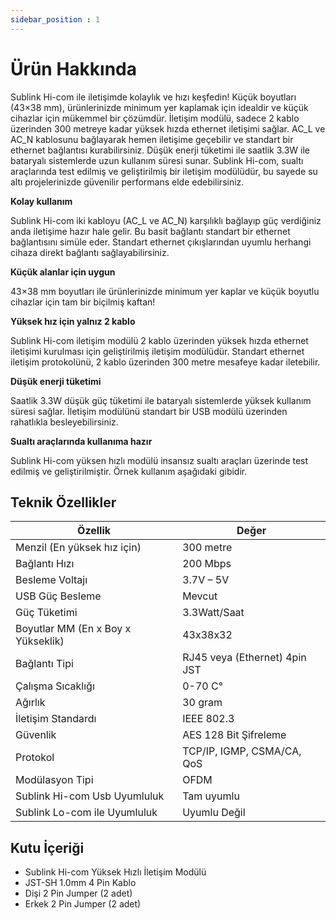 ```yaml
---
sidebar_position : 1
---
```


# Ürün Hakkında

Sublink Hi-com ile iletişimde kolaylık ve hızı keşfedin! Küçük boyutları (43×38 mm), ürünlerinizde minimum yer kaplamak için idealdir ve küçük cihazlar için mükemmel bir çözümdür. İletişim modülü, sadece 2 kablo üzerinden 300 metreye kadar yüksek hızda ethernet iletişimi sağlar. AC_L ve AC_N kablosunu bağlayarak hemen iletişime geçebilir ve standart bir ethernet bağlantısı kurabilirsiniz. Düşük enerji tüketimi ile saatlik 3.3W ile bataryalı sistemlerde uzun kullanım süresi sunar. Sublink Hi-com, sualtı araçlarında test edilmiş ve geliştirilmiş bir iletişim modülüdür, bu sayede su altı projelerinizde güvenilir performans elde edebilirsiniz.

**Kolay kullanım**

Sublink Hi-com iki kabloyu (AC_L ve AC_N) karşılıklı bağlayıp güç verdiğiniz anda iletişime hazır hale gelir. Bu basit bağlantı standart bir ethernet bağlantısını simüle eder. Standart ethernet çıkışlarından uyumlu herhangi cihaza direkt bağlantı sağlayabilirsiniz.

**Küçük alanlar için uygun**

43×38 mm boyutları ile ürünlerinizde minimum yer kaplar ve küçük boyutlu cihazlar için tam bir biçilmiş kaftan!

**Yüksek hız için yalnız 2 kablo**

Sublink Hi-com iletişim modülü 2 kablo üzerinden yüksek hızda ethernet iletişimi kurulması için geliştirilmiş iletişim modülüdür. Standart ethernet iletişim protokolünü, 2 kablo üzerinden 300 metre mesafeye kadar iletebilir.

**Düşük enerji tüketimi**

Saatlik 3.3W düşük güç tüketimi ile bataryalı sistemlerde yüksek kullanım süresi sağlar. İletişim modülünü standart bir USB modülü üzerinden rahatlıkla besleyebilirsiniz.

**Sualtı araçlarında kullanıma hazır**

Sublink Hi-com yüksen hızlı modülü insansız sualtı araçları üzerinde test edilmiş ve geliştirilmiştir. Örnek kullanım aşağıdaki gibidir.

## Teknik Özellikler

| Özellik                            | Değer                         |
|------------------------------------|-------------------------------|
| Menzil (En yüksek hız için)        | 300 metre                     |
| Bağlantı Hızı                      | 200 Mbps                      |
| Besleme Voltajı                    | 3.7V – 5V                     |
| USB Güç Besleme                    | Mevcut                        |
| Güç Tüketimi                       | 3.3Watt/Saat                  |
| Boyutlar MM (En x Boy x Yükseklik) | 43x38x32                      |
| Bağlantı Tipi                      | RJ45 veya (Ethernet) 4pin JST |
| Çalışma Sıcaklığı                  | 0-70 C°                       |
| Ağırlık                            | 30 gram                       |
| İletişim Standardı                 | IEEE 802.3                    |
| Güvenlik                           | AES 128 Bit Şifreleme         |
| Protokol                           | TCP/IP, IGMP, CSMA/CA, QoS    |
| Modülasyon Tipi                    | OFDM                          |
| Sublink Hi-com Usb Uyumluluk       | Tam uyumlu                    |
| Sublink Lo-com ile Uyumluluk       | Uyumlu Değil                  |

## Kutu İçeriği
- Sublink Hi-com Yüksek Hızlı İletişim Modülü
- JST-SH 1.0mm 4 Pin Kablo
- Dişi 2 Pin Jumper (2 adet)
- Erkek 2 Pin Jumper (2 adet)